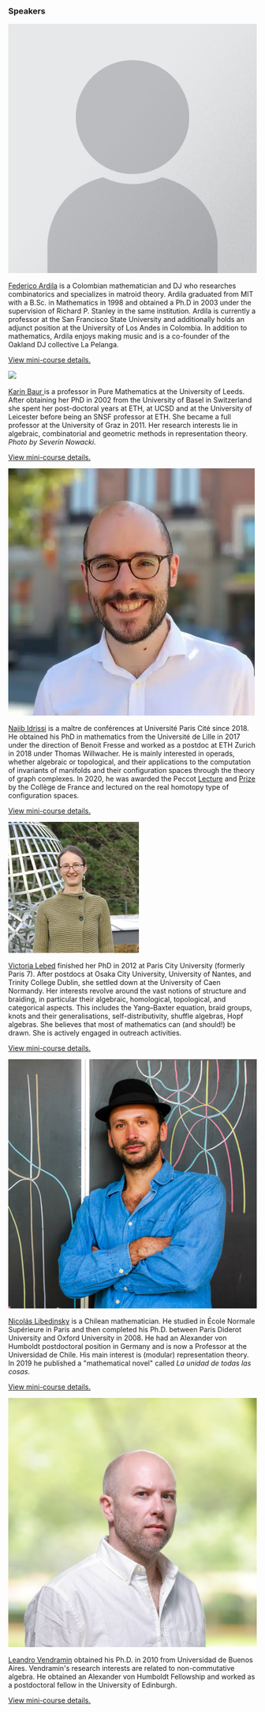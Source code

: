 ### Speakers

<div class="speaker">
    <div class="photo">
        <a href="ardila.html"><img src="images/placeholder.png"/></a>
    </div>
    <div class="bio">    
        <p>
            <a href="http://math.sfsu.edu/federico/">Federico Ardila</a> is a Colombian mathematician and DJ who researches combinatorics and specializes in matroid theory. Ardila graduated from MIT with a B.Sc. in Mathematics in 1998 and obtained a Ph.D in 2003 under the supervision of Richard P. Stanley in the same institution. Ardila is currently a professor at the San Francisco State University and additionally holds an adjunct position at the University of Los Andes in Colombia. In addition to mathematics, Ardila enjoys making music and is a co-founder of the Oakland DJ collective La Pelanga.
        </p>   
        <p>  
            <a href="ardila.html">View mini-course details.</a>
        </p>   
    </div>
</div>

<div class="speaker">
    <div class="photo">
        <a href="baur.html"><img src="images/baur_photo.png"/></a>
    </div>
    <div class="bio">    
        <p>
            <a href="http://www1.maths.leeds.ac.uk/~pmtkb/">Karin Baur </a> is a professor in Pure Mathematics at the University of Leeds. After obtaining her PhD in 2002 from the University of Basel in Switzerland she spent her post-doctoral years at ETH, at UCSD and at the University of Leicester before being an SNSF professor at ETH. She became a full professor at the University of Graz in 2011. Her research interests lie in algebraic, combinatorial and geometric methods in representation theory. <em>Photo by Severin Nowacki</em>.
        </p>   
        <p>  
            <a href="idrissi.html">View mini-course details.</a>
        </p>   
    </div>
</div>

<div class="speaker">
    <div class="photo">
        <a href="idrissi.html"><img src="images/idrissi_photo.webp"/></a>
    </div>
    <div class="bio">    
        <p>
            <a href="https://idrissi.eu/">Najib Idrissi</a> is a maître de conférences at Université Paris Cité since 2018. He obtained his PhD in mathematics from the Université de Lille in 2017 under the direction of Benoit Fresse and worked as a postdoc at ETH Zurich in 2018 under Thomas Willwacher. He is mainly interested in operads, whether algebraic or topological, and their applications to the computation of invariants of manifolds and their configuration spaces through the theory of graph complexes. In 2020, he was awarded the Peccot <a href="https://idrissi.eu/research/peccot">Lecture</a> and <a href="https://www.college-de-france.fr/site/cours-peccot/guestlecturer-2020-03-04-11h00.htm">Prize</a> by the Collège de France and lectured on the real homotopy type of configuration spaces.
        </p>   
        <p>  
            <a href="idrissi.html">View mini-course details.</a>
        </p>   
    </div>
</div>

<div class="speaker">
    <div class="photo">
        <a href="lebed.html"><img src="images/lebed_photo.png"/></a>
    </div>
    <div class="bio">    
        <p>
            <a href="https://www.maths.tcd.ie/~lebed/">Victoria Lebed</a>  finished her PhD in 2012 at Paris City University (formerly Paris 7). After postdocs at Osaka City University, University of Nantes, and Trinity College Dublin, she settled down at the University of Caen Normandy. Her interests revolve around the vast notions of structure and braiding, in particular their algebraic, homological, topological, and categorical aspects. This includes the Yang–Baxter equation, braid groups, knots and their generalisations, self-distributivity, shuffle algebras, Hopf algebras. She believes that most of mathematics can (and should!) be drawn. She is actively engaged in outreach activities. 
        </p>   
        <p>  
            <a href="lebed.html">View mini-course details.</a>
        </p>   
    </div>
</div>

<div class="speaker">
    <div class="photo">
        <a href="libedinsky.html"><img src="images/libedinsky_photo.png"/></a>
    </div>
    <div class="bio">    
        <p>
            <a href="https://nicolaslibedinsky.cl/about-me/">Nicolás Libedinsky</a> is a Chilean mathematician. He studied in École Normale Supérieure in Paris and then completed his Ph.D. between Paris Diderot University and Oxford University in 2008. He had an Alexander von Humboldt postdoctoral position in Germany and is now a Professor at the Universidad de Chile. His main interest is (modular) representation theory. In 2019 he published a "mathematical novel" called <em>La unidad de todas las cosas</em>. 
        </p>   
        <p>  
            <a href="libedinsky.html">View mini-course details.</a>
        </p>   
    </div>
</div>

<div class="speaker">
    <div class="photo">
        <a href="vendramin.html"><img src="images/vendramin_photo.png"/></a>
    </div>
    <div class="bio">    
        <p>
            <a href="https://vendramin.github.io/">Leandro Vendramin</a> obtained his Ph.D. in 2010 from Universidad de Buenos Aires. Vendramin's research interests are related to non-commutative algebra. He obtained an Alexander von Humboldt Fellowship and worked as a postdoctoral fellow in the University of Edinburgh.
        </p>   
        <p>  
            <a href="vendramin.html">View mini-course details.</a>
        </p>   
    </div>
</div>






